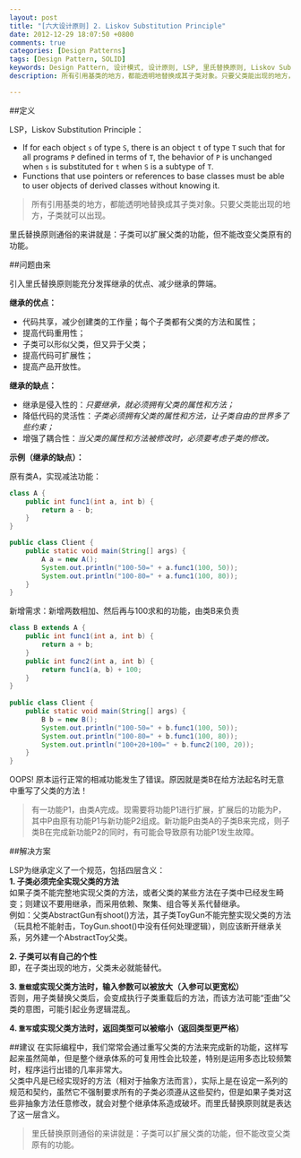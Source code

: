 ```yaml
---
layout: post
title: "[六大设计原则] 2. Liskov Substitution Principle"
date: 2012-12-29 18:07:50 +0800
comments: true
categories: [Design Patterns]
tags: [Design Pattern, SOLID] 
keywords: Design Pattern, 设计模式, 设计原则, LSP, 里氏替换原则, Liskov Substitution Principle
description: 所有引用基类的地方，都能透明地替换成其子类对象。只要父类能出现的地方，子类就可以出现。里氏替换原则通俗的来讲就是：子类可以扩展父类的功能，但不能改变父类原有的功能。

---
```

##定义

LSP，Liskov Substitution Principle：  
  
- If for each object `s` of type `S`, there is an object `t` of type `T` such that for all programs `P` defined in terms of `T`, the behavior of `P` is unchanged when `s` is substituted for `t` when `S` is a subtype of `T`.  
- Functions that use pointers or references to base classes must be able to user objects of derived classes without knowing it.
>所有引用基类的地方，都能透明地替换成其子类对象。只要父类能出现的地方，子类就可以出现。  
    
里氏替换原则通俗的来讲就是：子类可以扩展父类的功能，但不能改变父类原有的功能。

##问题由来

引入里氏替换原则能充分发挥继承的优点、减少继承的弊端。  
<!--more-->

**继承的优点：**  

- 代码共享，减少创建类的工作量；每个子类都有父类的方法和属性；  
- 提高代码重用性；  
- 子类可以形似父类，但又异于父类；  
- 提高代码可扩展性；
- 提高产品开放性。 

 

**继承的缺点：**   
 
- 继承是侵入性的：*只要继承，就必须拥有父类的属性和方法；*  
- 降低代码的灵活性：*子类必须拥有父类的属性和方法，让子类自由的世界多了些约束；*  
- 增强了耦合性：*当父类的属性和方法被修改时，必须要考虑子类的修改。* 



**示例（继承的缺点）：**  

原有类A，实现减法功能：  
```java
class A {    
    public int func1(int a, int b) {    
        return a - b;    
    }    
}    

public class Client {  
    public static void main(String[] args) {   
        A a = new A();    
        System.out.println("100-50=" + a.func1(100, 50)); 
        System.out.println("100-80=" + a.func1(100, 80)); 
    }   
}  
```    

新增需求：新增两数相加、然后再与100求和的功能，由类B来负责  
```java
class B extends A {    
    public int func1(int a, int b) {    
        return a + b;    
    }        
    public int func2(int a, int b) {    
        return func1(a, b) + 100;    
    }    
}    
    
public class Client {    
    public static void main(String[] args) {    
        B b = new B();    
        System.out.println("100-50=" + b.func1(100, 50));    
        System.out.println("100-80=" + b.func1(100, 80));    
        System.out.println("100+20+100=" + b.func2(100, 20));    
    }    
}
```     

OOPS! 原本运行正常的相减功能发生了错误。原因就是类B在给方法起名时无意中重写了父类的方法！

>有一功能P1，由类A完成。现需要将功能P1进行扩展，扩展后的功能为P，其中P由原有功能P1与新功能P2组成。新功能P由类A的子类B来完成，则子类B在完成新功能P2的同时，有可能会导致原有功能P1发生故障。

##解决方案

LSP为继承定义了一个规范，包括四层含义：  
**1. 子类必须完全实现父类的方法**  
如果子类不能完整地实现父类的方法，或者父类的某些方法在子类中已经发生畸变；则建议不要用继承，而采用依赖、聚集、组合等关系代替继承。  
例如：父类AbstractGun有shoot()方法，其子类ToyGun不能完整实现父类的方法（玩具枪不能射击，ToyGun.shoot()中没有任何处理逻辑），则应该断开继承关系，另外建一个AbstractToy父类。

**2. 子类可以有自己的个性**  
即，在子类出现的地方，父类未必就能替代。  

**3. `重载`或实现父类方法时，输入参数可以被放大（入参可以更宽松）**   
否则，用子类替换父类后，会变成执行子类重载后的方法，而该方法可能“歪曲”父类的意图，可能引起业务逻辑混乱。  

**4. `重写`或实现父类方法时，返回类型可以被缩小（返回类型更严格）**


##建议
在实际编程中，我们常常会通过重写父类的方法来完成新的功能，这样写起来虽然简单，但是整个继承体系的可复用性会比较差，特别是运用多态比较频繁时，程序运行出错的几率非常大。  
父类中凡是已经实现好的方法（相对于抽象方法而言），实际上是在设定一系列的规范和契约，虽然它不强制要求所有的子类必须遵从这些契约，但是如果子类对这些非抽象方法任意修改，就会对整个继承体系造成破坏。而里氏替换原则就是表达了这一层含义。  

>里氏替换原则通俗的来讲就是：子类可以扩展父类的功能，但不能改变父类原有的功能。